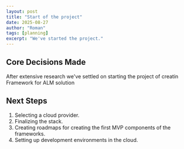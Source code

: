 ```yaml
---
layout: post
title: "Start of the project"
date: 2025-08-27
author: "Roman"
tags: [planning]
excerpt: "We've started the project."
---
```


## Core Decisions Made

After extensive research we've settled on starting the project of creatin Framework for ALM solution

## Next Steps

1. Selecting a cloud provider.
2. Finalizing the stack.
3. Creating roadmaps for creating the first MVP components of the frameworks.
4. Setting up development environments in the cloud.

